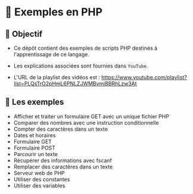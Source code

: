 # 🚀 Exemples en PHP

## 🎯 Objectif

- Ce dépôt contient des exemples de scripts PHP destinés à l'apprentissage de ce langage.

- Les explications associées sont fournies dans `YouTube`.

- L'URL de la playlist des vidéos est : https://www.youtube.com/playlist?list=PLQsTrO2pHmL6PNLZJWMBvmiBBRhLzw3At

## 👀 Les exemples

- Afficher et traiter un formulaire GET avec un unique fichier PHP
- Comparer des nombres avec une instruction conditionnelle
- Compter des caractères dans un texte
- Dates et horaires
- Formulaire GET
- Formulaire POST
- Parcourir un texte
- Récupérer des informations avec fscanf
- Remplacer des caractères dans un texte
- Serveur web de PHP
- Utiliser des constantes
- Utiliser des variables
